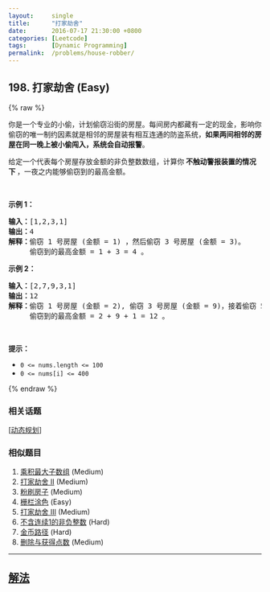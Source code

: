 ```yaml
---
layout:     single
title:      "打家劫舍"
date:       2016-07-17 21:30:00 +0800
categories: [Leetcode]
tags:       [Dynamic Programming]
permalink:  /problems/house-robber/
---
```


## 198. 打家劫舍 (Easy)

{% raw %}

<p>你是一个专业的小偷，计划偷窃沿街的房屋。每间房内都藏有一定的现金，影响你偷窃的唯一制约因素就是相邻的房屋装有相互连通的防盗系统，<strong>如果两间相邻的房屋在同一晚上被小偷闯入，系统会自动报警</strong>。</p>

<p>给定一个代表每个房屋存放金额的非负整数数组，计算你<strong> 不触动警报装置的情况下 </strong>，一夜之内能够偷窃到的最高金额。</p>

<p>&nbsp;</p>

<p><strong>示例 1：</strong></p>

<pre><strong>输入：</strong>[1,2,3,1]
<strong>输出：</strong>4
<strong>解释：</strong>偷窃 1 号房屋 (金额 = 1) ，然后偷窃 3 号房屋 (金额 = 3)。
&nbsp;    偷窃到的最高金额 = 1 + 3 = 4 。</pre>

<p><strong>示例 2：</strong></p>

<pre><strong>输入：</strong>[2,7,9,3,1]
<strong>输出：</strong>12
<strong>解释：</strong>偷窃 1 号房屋 (金额 = 2), 偷窃 3 号房屋 (金额 = 9)，接着偷窃 5 号房屋 (金额 = 1)。
&nbsp;    偷窃到的最高金额 = 2 + 9 + 1 = 12 。
</pre>

<p>&nbsp;</p>

<p><strong>提示：</strong></p>

<ul>
	<li><code>0 &lt;= nums.length &lt;= 100</code></li>
	<li><code>0 &lt;= nums[i] &lt;= 400</code></li>
</ul>

{% endraw %}

### 相关话题
  [[动态规划](https://github.com/openset/leetcode/tree/master/tag/dynamic-programming/README.md)]

### 相似题目
  1. [乘积最大子数组](/problems/maximum-product-subarray) (Medium)
  1. [打家劫舍 II](/problems/house-robber-ii) (Medium)
  1. [粉刷房子](/problems/paint-house) (Medium)
  1. [栅栏涂色](/problems/paint-fence) (Easy)
  1. [打家劫舍 III](/problems/house-robber-iii) (Medium)
  1. [不含连续1的非负整数](/problems/non-negative-integers-without-consecutive-ones) (Hard)
  1. [金币路径](/problems/coin-path) (Hard)
  1. [删除与获得点数](/problems/delete-and-earn) (Medium)

---

## [解法](https://github.com/openset/leetcode/tree/master/problems/house-robber)
